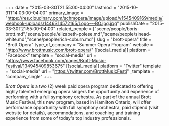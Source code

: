 +++
date = "2015-03-30T21:55:00-04:00"
lastmod = "2015-10-31T14:03:00-04:00"
primary_image = "https://res.cloudinary.com/schmopera/image/upload/v1545409169/media/webhook-uploads/1446314572165/Logo---BO.jpg.jpg"
publishDate = "2015-03-30T21:55:00-04:00"
related_people = ["scene/people/boris-brott.md","scene/people/elizabeth-polese.md","scene/people/sinead-white.md","scene/people/rich-coburn.md"]
slug = "brott-opera"
title = "Brott Opera"
type_of_company = "Summer Opera Program"
website = "http://www.brottmusic.com/brott-opera/"
[[social_media]]
platform = "Facebook"
template = "social-media"
url = "https://www.facebook.com/pages/Brott-Music-Festival/134945409853675"
[[social_media]]
platform = "Twitter"
template = "social-media"
url = "https://twitter.com/BrottMusicFesti"
_template = "company_single"
+++

<p>
	<em>Brott Opera</em> is a two (2) week paid opera program dedicated to offering highly talented emerging opera singers the opportunity and experience of performing with a full symphony orchestra. As part of the annual Brott Music Festival, this new program, based in Hamilton Ontario, will offer performance opportunity with full symphony orchestra, paid stipend (visit website for details), accommodations, and coaching and training experience from some of today's top industry professionals.
</p>
<p>
	<br>
</p>
